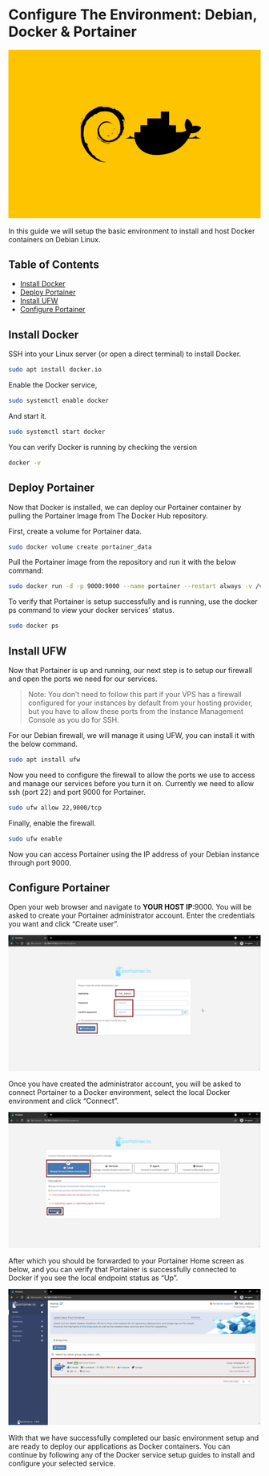 <!-- omit in toc -->
# Configure The Environment: Debian, Docker & Portainer
![Configure Environment Cover](env-config-cover.jpg)

In this guide we will setup the basic environment to install and host Docker containers on Debian Linux.

<!-- omit in toc -->
## Table of Contents
- [Install Docker](#install-docker)
- [Deploy Portainer](#deploy-portainer)
- [Install UFW](#install-ufw)
- [Configure Portainer](#configure-portainer)

## Install Docker
SSH into your Linux server (or open a direct terminal) to install Docker.
```bash
sudo apt install docker.io
```
Enable the Docker service,
```bash
sudo systemctl enable docker
```
And start it.
```bash
sudo systemctl start docker
```
You can verify Docker is running by checking the version
```bash
docker -v
```

## Deploy Portainer
Now that Docker is installed, we can deploy our Portainer container by pulling the Portainer Image from The Docker Hub repository.

First, create a volume for Portainer data.
```bash
sudo docker volume create portainer_data
```
Pull the Portainer image from the repository and run it with the below command:
```bash
sudo docker run -d -p 9000:9000 --name portainer --restart always -v /var/run/docker.sock:/var/run/docker.sock -v portainer_data:/data portainer/portainer
```
To verify that Portainer is setup successfully and is running, use the docker ps command to view your docker services’ status.
```bash
sudo docker ps
```

## Install UFW
Now that Portainer is up and running, our next step is to setup our firewall and open the ports we need for our services.

> Note: You don’t need to follow this part if your VPS has a firewall configured for your instances by default from your hosting provider, but you have to allow these ports from the Instance Management Console as you do for SSH.

For our Debian firewall, we will manage it using UFW, you can install it with the below command.
```bash
sudo apt install ufw
```
Now you need to configure the firewall to allow the ports we use to access and manage our services before you turn it on. Currently we need to allow ssh (port 22) and port 9000 for Portainer.
```bash
sudo ufw allow 22,9000/tcp
```
Finally, enable the firewall.
```bash
sudo ufw enable
```
Now you can access Portainer using the IP address of your Debian instance through port 9000.

## Configure Portainer
Open your web browser and navigate to **YOUR HOST IP**:9000. You will be asked to create your Portainer administrator account. Enter the credentials you want and click “Create user”.

![Portainer Login](portainer-login.png.webp)

Once you have created the administrator account, you will be asked to connect Portainer to a Docker environment, select the local Docker environment and click “Connect”.

![Portainer Connect Environment](portainer-connect.png.webp)

After which you should be forwarded to your Portainer Home screen as below, and you can verify that Portainer is successfully connected to Docker if you see the local endpoint status as “Up”.

![Portainer Dashboard](portainer-dashboard.png.webp)

With that we have successfully completed our basic environment setup and are ready to deploy our applications as Docker containers. You can continue by following any of the Docker service setup guides to install and configure your selected service.
